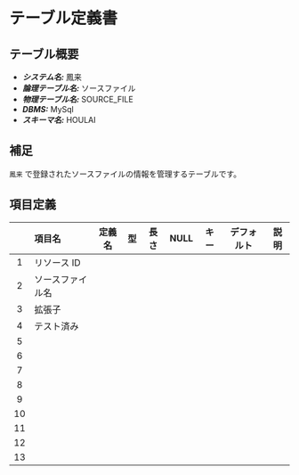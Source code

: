 # テーブル定義書

## テーブル概要

- **_システム名:_** 鳳来
- **_論理テーブル名:_** ソースファイル
- **_物理テーブル名:_** SOURCE_FILE
- **_DBMS:_** MySql
- **_スキーマ名:_** HOULAI

## 補足

`鳳来` で登録されたソースファイルの情報を管理するテーブルです。

## 項目定義

|     | 項目名           | 定義名 | 型  | 長さ | NULL | キー | デフォルト | 説明 |
| :-: | :--------------- | ------ | :-: | :--: | :--: | :--: | :--------: | ---- |
|  1  | リソース ID      |        |     |      |      |      |            |      |
|  2  | ソースファイル名 |        |     |      |      |      |            |      |
|  3  | 拡張子           |        |     |      |      |      |            |      |
|  4  | テスト済み       |        |     |      |      |      |            |      |
|  5  |                  |        |     |      |      |      |            |      |
|  6  |                  |        |     |      |      |      |            |      |
|  7  |                  |        |     |      |      |      |            |      |
|  8  |                  |        |     |      |      |      |            |      |
|  9  |                  |        |     |      |      |      |            |      |
| 10  |                  |        |     |      |      |      |            |      |
| 11  |                  |        |     |      |      |      |            |      |
| 12  |                  |        |     |      |      |      |            |      |
| 13  |                  |        |     |      |      |      |            |      |
